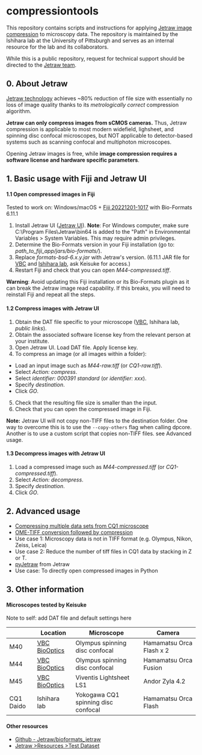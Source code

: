 # compressiontools
 
This repository contains scripts and instructions for applying [Jetraw image compression](https://www.jetraw.com) to microscopy data. The repository is maintained by the Ishihara lab at the University of Pittsburgh and serves as an internal resource for the lab and its collaborators.

While this is a public repository, request for technical support should be directed to the [Jetraw team](https://www.jetraw.com/contact).


## 0. About Jetraw

[Jetraw technology](https://www.jetraw.com/jetraw-technology) achieves ~80% reduction of file size with essentially no loss of image quality thanks to its *metrologically correct* compression algorithm.

**Jetraw can only compress images from sCMOS cameras.** Thus, Jetraw compression is applicable to most modern widefield, lighsheet, and spinning disc confocal microscopes, but NOT applicable to detector-based systems such as scanning confocal and multiphoton microscopes.

Opening Jetraw images is free, while **image compression requires a software license and hardware specific parameters**.


## 1. Basic usage with Fiji and Jetraw UI

#### 1.1 Open compressed images in Fiji

Tested to work on: Windows/macOS + [Fiji 20221201-1017](https://downloads.imagej.net/fiji/archive/20221201-1017/) with Bio-Formats 6.11.1

1. Install Jetraw UI ([Jetraw UI](https://www.jetraw.com/downloads/software)). **Note**: For Windows computer, make sure C:\Program Files\Jetraw\bin64 is added to the "Path" in Environmental Variables > System Variables. This may require admin privileges.
2. Determine the Bio-Formats version in your Fiji installation (go to: *path_to_fiji_app/jars/bio-formats/*).
3. Replace *formats-bsd-6.x.y.jar* with Jetraw's version. (6.11.1 JAR file for [VBC](https://biocenterat-my.sharepoint.com/:f:/r/personal/keisuke_ishihara_imp_ac_at/Documents/Jetraw_VBCrestrictedaccess?csf=1&web=1&e=XizOPx) and [Ishihara lab](https://pitt-my.sharepoint.com/:f:/r/personal/ishihara_pitt_edu/Documents/Jetraw_Pitt-IshiharaLab_restrictedaccess?csf=1&web=1&e=oOXouJ), ask Keisuke for access.)
4. Restart Fiji and check that you can open *M44-compressed.tiff*.

**Warning**: Avoid updating this Fiji installation or its Bio-Formats plugin as it can break the Jetraw image read capability. If this breaks, you will need to reinstall Fiji and repeat all the steps.

#### 1.2 Compress images with Jetraw UI

1. Obtain the DAT file specific to your microscope ([VBC](https://biocenterat-my.sharepoint.com/:f:/g/personal/keisuke_ishihara_imp_ac_at/ErPO_7xw7lVKpNxMvQoY8N8B_CrWwhno9pOy0Sr8faB47g?e=3Tuo1R), Ishihara lab, *public links*).
2. Obtain the associated software license key from the relevant person at your institute.
3. Open Jetraw UI. Load DAT file. Apply license key.
4. To compress an image (or all images within a folder):
 - Load an input image such as *M44-raw.tiff* (or *CQ1-raw.tiff*).
 - Select *Action: compress*.
 - Select *identifier: 000391 standard* (or *identifier: xxx*).
 - Specify *destination*.
 - Click *GO*.
5. Check that the resulting file size is smaller than the input.
6. Check that you can open the compressed image in Fiji.

**Note:** Jetraw UI will not copy non-TIFF files to the destination folder. One way to overcome this is to use the `--copy-others` flag when calling dpcore. Another is to use a custom script that copies non-TIFF files. see Advanced usage.

#### 1.3 Decompress images with Jetraw UI

1. Load a compressed image such as *M44-compressed.tiff* (or *CQ1-compressed.tiff*).
2. Select *Action: decompress*.
3.  Specify *destination*.
4. Click *GO*.


## 2. Advanced usage
- [Compressing multiple data sets from CQ1 microscope](compressMultipleCQ1data.md)
- [OME-TIFF conversion followed by compression](OMETIFFconversionCompression.md)
 - Use case 1: Microscopy data is not in TIFF format (e.g. Olympus, Nikon, Zeiss, Leica)
 - Use case 2: Reduce the number of tiff files in CQ1 data by stacking in Z or T.
- [pyJetraw](https://github.com/Jetraw/pyJetraw) from Jetraw
 - Use case: To directly open compressed images in Python

## 3. Other information

#### Microscopes tested by Keisuke

Note to self: add DAT file and default settings here

|       | Location | Microscope | Camera |
| ----- | ----- | ----- | ----- |
| M40   |  [VBC BioOptics](https://cores.imp.ac.at/biooptics/equipment/?xhtml=1%2F%5C%5C%5C%5C%5C%5C%5C%5C%5C%5C%5C%5C%5C%5C%5C%27From%2FRK%3D0%2FRS%3DUhWihNMQI1LWDV3V.sJxktWcMkU-)| Olympus spinning disc confocal      | Hamamatsu Orca Flash x 2 |
| M44   |  [VBC BioOptics](https://cores.imp.ac.at/biooptics/equipment/?xhtml=1%2F%5C%5C%5C%5C%5C%5C%5C%5C%5C%5C%5C%5C%5C%5C%5C%27From%2FRK%3D0%2FRS%3DUhWihNMQI1LWDV3V.sJxktWcMkU-)| Olympus spinning disc confocal      | Hamamatsu Orca Fusion    |
| M45   |  [VBC BioOptics](https://cores.imp.ac.at/biooptics/equipment/?xhtml=1%2F%5C%5C%5C%5C%5C%5C%5C%5C%5C%5C%5C%5C%5C%5C%5C%27From%2FRK%3D0%2FRS%3DUhWihNMQI1LWDV3V.sJxktWcMkU-)| Viventis Lightsheet LS1             | Andor Zyla 4.2 |
| CQ1 Daido | Ishihara lab | Yokogawa CQ1 spinning disc confocal | Hamamatsu Orca Flash |

#### Other resources

 - [Github - Jetraw/bioformats_jetraw](https://github.com/Jetraw/bioformats_jetraw)
 -	[Jetraw >Resources >Test Dataset](https://www.jetraw.com/downloads/software)
